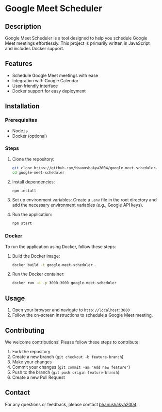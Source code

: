 # Google Meet Scheduler

## Description

Google Meet Scheduler is a tool designed to help you schedule Google Meet meetings effortlessly. This project is primarily written in JavaScript and includes Docker support.

## Features

- Schedule Google Meet meetings with ease
- Integration with Google Calendar
- User-friendly interface
- Docker support for easy deployment

## Installation

### Prerequisites

- Node.js
- Docker (optional)

### Steps

1. Clone the repository:
    ```bash
    git clone https://github.com/bhanushakya2004/google-meet-scheduler.git
    cd google-meet-scheduler
    ```

2. Install dependencies:
    ```bash
    npm install
    ```

3. Set up environment variables:
    Create a `.env` file in the root directory and add the necessary environment variables (e.g., Google API keys).

4. Run the application:
    ```bash
    npm start
    ```

### Docker

To run the application using Docker, follow these steps:

1. Build the Docker image:
    ```bash
    docker build -t google-meet-scheduler .
    ```

2. Run the Docker container:
    ```bash
    docker run -d -p 3000:3000 google-meet-scheduler
    ```

## Usage

1. Open your browser and navigate to `http://localhost:3000`
2. Follow the on-screen instructions to schedule a Google Meet meeting.

## Contributing

We welcome contributions! Please follow these steps to contribute:

1. Fork the repository
2. Create a new branch (`git checkout -b feature-branch`)
3. Make your changes
4. Commit your changes (`git commit -am 'Add new feature'`)
5. Push to the branch (`git push origin feature-branch`)
6. Create a new Pull Request


## Contact

For any questions or feedback, please contact [bhanushakya2004](https://github.com/bhanushakya2004).
